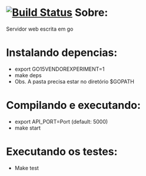 [![Build Status](https://travis-ci.org/tcc-denis-raul/Projeto-api.svg?branch=master)](https://travis-ci.org/tcc-denis-raul/Projeto-api)
Sobre:
======
Servidor web escrita em go

Instalando depencias:
=====================
- export GO15VENDOREXPERIMENT=1
- make deps
- Obs. A pasta precisa estar no diretório $GOPATH

Compilando e executando:
========================
- export API_PORT=Port (default: 5000)
- make start

Executando os testes:
=====================
- Make test
